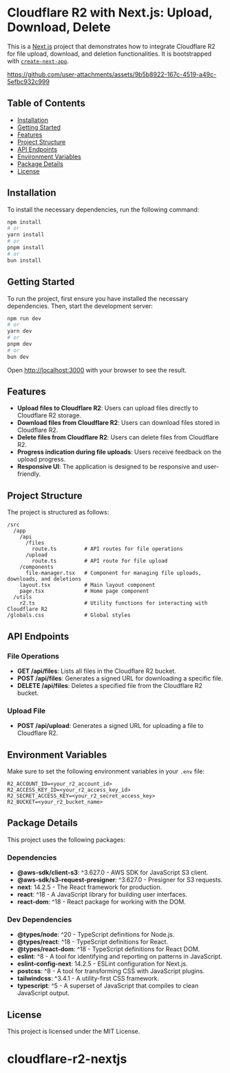 # Cloudflare R2 with Next.js: Upload, Download, Delete

This is a [Next.js](https://nextjs.org/) project that demonstrates how to integrate Cloudflare R2 for file upload, download, and deletion functionalities. It is bootstrapped with [`create-next-app`](https://github.com/vercel/next.js/tree/canary/packages/create-next-app).



https://github.com/user-attachments/assets/9b5b8922-167c-4519-a49c-5efbc932c999



## Table of Contents

- [Installation](#installation)
- [Getting Started](#getting-started)
- [Features](#features)
- [Project Structure](#project-structure)
- [API Endpoints](#api-endpoints)
- [Environment Variables](#environment-variables)
- [Package Details](#package-details)
- [License](#license)

## Installation

To install the necessary dependencies, run the following command:

```bash
npm install
# or
yarn install
# or
pnpm install
# or
bun install
```

## Getting Started

To run the project, first ensure you have installed the necessary dependencies. Then, start the development server:

```bash
npm run dev
# or
yarn dev
# or
pnpm dev
# or
bun dev
```

Open [http://localhost:3000](http://localhost:3000) with your browser to see the result.

## Features

- **Upload files to Cloudflare R2**: Users can upload files directly to Cloudflare R2 storage.
- **Download files from Cloudflare R2**: Users can download files stored in Cloudflare R2.
- **Delete files from Cloudflare R2**: Users can delete files from Cloudflare R2.
- **Progress indication during file uploads**: Users receive feedback on the upload progress.
- **Responsive UI**: The application is designed to be responsive and user-friendly.

## Project Structure

The project is structured as follows:

```
/src
  /app
    /api
      /files
        route.ts         # API routes for file operations
      /upload
        route.ts         # API route for file upload
    /components
      file-manager.tsx   # Component for managing file uploads, downloads, and deletions
    layout.tsx           # Main layout component
    page.tsx             # Home page component
  /utils
    r2.ts                # Utility functions for interacting with Cloudflare R2
/globals.css             # Global styles
```

## API Endpoints

### File Operations

- **GET /api/files**: Lists all files in the Cloudflare R2 bucket.
- **POST /api/files**: Generates a signed URL for downloading a specific file.
- **DELETE /api/files**: Deletes a specified file from the Cloudflare R2 bucket.

### Upload File

- **POST /api/upload**: Generates a signed URL for uploading a file to Cloudflare R2.

## Environment Variables

Make sure to set the following environment variables in your `.env` file:

```
R2_ACCOUNT_ID=<your_r2_account_id>
R2_ACCESS_KEY_ID=<your_r2_access_key_id>
R2_SECRET_ACCESS_KEY=<your_r2_secret_access_key>
R2_BUCKET=<your_r2_bucket_name>
```

## Package Details

This project uses the following packages:

### Dependencies
- **@aws-sdk/client-s3**: ^3.627.0 - AWS SDK for JavaScript S3 client.
- **@aws-sdk/s3-request-presigner**: ^3.627.0 - Presigner for S3 requests.
- **next**: 14.2.5 - The React framework for production.
- **react**: ^18 - A JavaScript library for building user interfaces.
- **react-dom**: ^18 - React package for working with the DOM.

### Dev Dependencies
- **@types/node**: ^20 - TypeScript definitions for Node.js.
- **@types/react**: ^18 - TypeScript definitions for React.
- **@types/react-dom**: ^18 - TypeScript definitions for React DOM.
- **eslint**: ^8 - A tool for identifying and reporting on patterns in JavaScript.
- **eslint-config-next**: 14.2.5 - ESLint configuration for Next.js.
- **postcss**: ^8 - A tool for transforming CSS with JavaScript plugins.
- **tailwindcss**: ^3.4.1 - A utility-first CSS framework.
- **typescript**: ^5 - A superset of JavaScript that compiles to clean JavaScript output.

## License

This project is licensed under the MIT License.
# cloudflare-r2-nextjs
